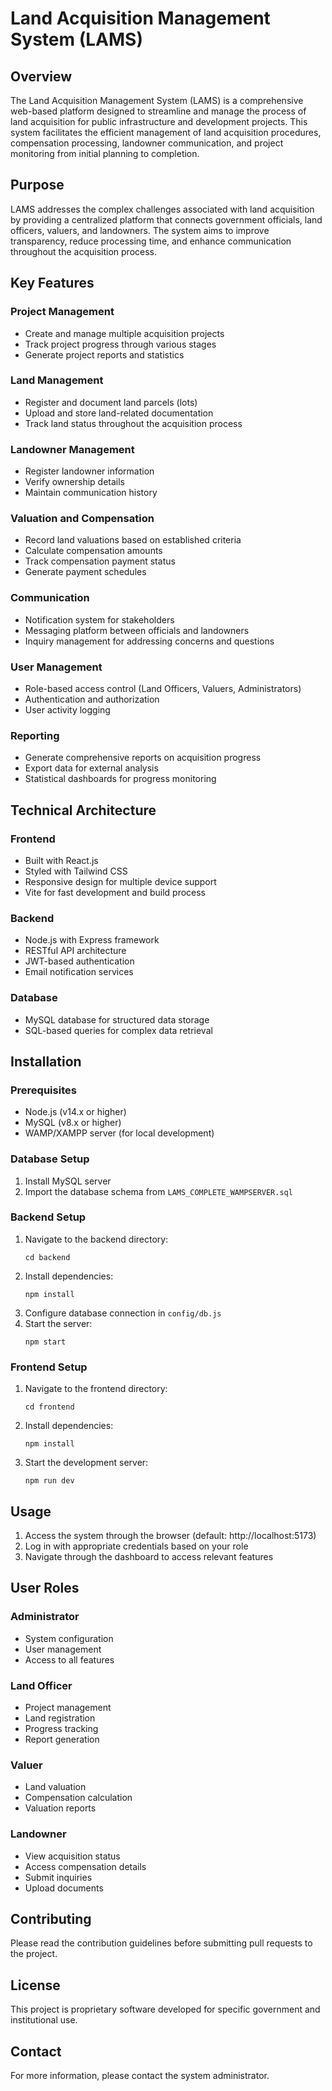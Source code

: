 # Land Acquisition Management System (LAMS)

## Overview

The Land Acquisition Management System (LAMS) is a comprehensive web-based platform designed to streamline and manage the process of land acquisition for public infrastructure and development projects. This system facilitates the efficient management of land acquisition procedures, compensation processing, landowner communication, and project monitoring from initial planning to completion.

## Purpose

LAMS addresses the complex challenges associated with land acquisition by providing a centralized platform that connects government officials, land officers, valuers, and landowners. The system aims to improve transparency, reduce processing time, and enhance communication throughout the acquisition process.

## Key Features

### Project Management
- Create and manage multiple acquisition projects
- Track project progress through various stages
- Generate project reports and statistics

### Land Management
- Register and document land parcels (lots)
- Upload and store land-related documentation
- Track land status throughout the acquisition process

### Landowner Management
- Register landowner information
- Verify ownership details
- Maintain communication history

### Valuation and Compensation
- Record land valuations based on established criteria
- Calculate compensation amounts
- Track compensation payment status
- Generate payment schedules

### Communication
- Notification system for stakeholders
- Messaging platform between officials and landowners
- Inquiry management for addressing concerns and questions

### User Management
- Role-based access control (Land Officers, Valuers, Administrators)
- Authentication and authorization
- User activity logging

### Reporting
- Generate comprehensive reports on acquisition progress
- Export data for external analysis
- Statistical dashboards for progress monitoring

## Technical Architecture

### Frontend
- Built with React.js
- Styled with Tailwind CSS
- Responsive design for multiple device support
- Vite for fast development and build process

### Backend
- Node.js with Express framework
- RESTful API architecture
- JWT-based authentication
- Email notification services

### Database
- MySQL database for structured data storage
- SQL-based queries for complex data retrieval

## Installation

### Prerequisites
- Node.js (v14.x or higher)
- MySQL (v8.x or higher)
- WAMP/XAMPP server (for local development)

### Database Setup
1. Install MySQL server
2. Import the database schema from `LAMS_COMPLETE_WAMPSERVER.sql`

### Backend Setup
1. Navigate to the backend directory:
   ```
   cd backend
   ```
2. Install dependencies:
   ```
   npm install
   ```
3. Configure database connection in `config/db.js`
4. Start the server:
   ```
   npm start
   ```

### Frontend Setup
1. Navigate to the frontend directory:
   ```
   cd frontend
   ```
2. Install dependencies:
   ```
   npm install
   ```
3. Start the development server:
   ```
   npm run dev
   ```

## Usage

1. Access the system through the browser (default: http://localhost:5173)
2. Log in with appropriate credentials based on your role
3. Navigate through the dashboard to access relevant features

## User Roles

### Administrator
- System configuration
- User management
- Access to all features

### Land Officer
- Project management
- Land registration
- Progress tracking
- Report generation

### Valuer
- Land valuation
- Compensation calculation
- Valuation reports

### Landowner
- View acquisition status
- Access compensation details
- Submit inquiries
- Upload documents

## Contributing

Please read the contribution guidelines before submitting pull requests to the project.

## License

This project is proprietary software developed for specific government and institutional use.

## Contact

For more information, please contact the system administrator.